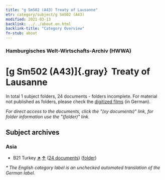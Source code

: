 ```yaml
---
title: "g Sm502 (A43) Treaty of Lausanne"
etr: category/subject/g Sm502 (A43)
modified: 2021-03-13
backlink: ../../about.en.html
backlink-title: "Category Overview"
fn-stub: about
---
```


### Hamburgisches Welt-Wirtschafts-Archiv (HWWA)
# [g Sm502 (A43)]{.gray}&#8201; Treaty of Lausanne&#160; 





In total 1 subject folders, 24 documents - folders incomplete.
For material not published as folders, please check the [digitized films](/film/h1_sh) (in German).

_For direct access to the documents, click the "(xy documents)" link, for folder information use the "(folder)" link._

## Subject archives



### Asia

- B21 Turkey [**&nearr;**](../../../geo/i/141111/about.en.html "Turkey (all folders)") [**&uarr;**](../../../geo/about.en.html#B21 "Country category system") (<a href="https://pm20.zbw.eu/dfgview/sh/141111,144625" title="about: Turkey : Treaty of Lausanne" target="_blank">24 documents</a>) ([folder](http://purl.org/pressemappe20/folder/sh/141111,144625))


_* The English category label is an unchecked automated translation of the German label._

